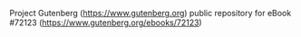 Project Gutenberg (https://www.gutenberg.org) public repository
for eBook #72123 (https://www.gutenberg.org/ebooks/72123)
